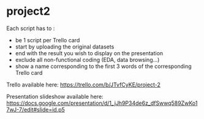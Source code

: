 # project2
Each script has to :
* be 1 script per Trello card
* start by uploading the original datasets
* end with the result you wish to display on the presentation
* exclude all non-functional coding (EDA, data browsing...)
* show a name corresponding to the first 3 words of the corresponding Trello card

Trello available here: https://trello.com/b/JTvfCyKE/project-2

Presentation slideshow available here: https://docs.google.com/presentation/d/1_jJh9P34de6z_dfSwwq589ZwKo17wJ-7/edit#slide=id.p5

